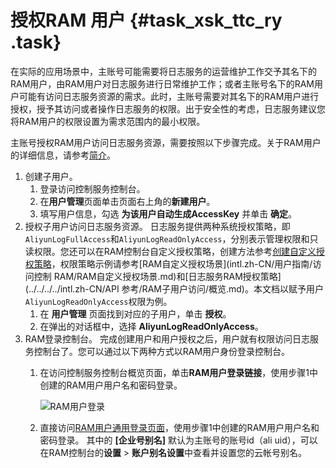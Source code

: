 # 授权RAM 用户 {#task_xsk_ttc_ry .task}

在实际的应用场景中，主账号可能需要将日志服务的运营维护工作交予其名下的RAM用户，由RAM用户对日志服务进行日常维护工作；或者主账号名下的RAM用户可能有访问日志服务资源的需求。此时，主账号需要对其名下的RAM用户进行授权，授予其访问或者操作日志服务的权限。出于安全性的考虑，日志服务建议您将RAM用户的权限设置为需求范围内的最小权限。

主账号授权RAM用户访问日志服务资源，需要按照以下步骤完成。关于RAM用户的详细信息，请参考[简介](../../../../intl.zh-CN/快速入门/简介.md)。

1.  创建子用户。 
    1.  登录访问控制服务控制台。 
    2.  在**用户管理**页面单击页面右上角的**新建用户**。 
    3.  填写用户信息，勾选 **为该用户自动生成AccessKey** 并单击 **确定**。 
2.  授权子用户访问日志服务资源。 日志服务提供两种系统授权策略，即`AliyunLogFullAccess`和`AliyunLogReadOnlyAccess`，分别表示管理权限和只读权限。您还可以在RAM控制台自定义授权策略，创建方法参考[创建自定义授权策略](../../../../intl.zh-CN/用户指南/授权管理/授权策略管理.md)，权限策略示例请参考[RAM自定义授权场景](intl.zh-CN/用户指南/访问控制 RAM/RAM自定义授权场景.md)和[日志服务RAM授权策略](../../../../intl.zh-CN/API 参考/RAM子用户访问/概览.md)。本文档以赋予用户`AliyunLogReadOnlyAccess`权限为例。
    1.  在 **用户管理** 页面找到对应的子用户，单击 **授权**。 
    2.  在弹出的对话框中，选择 **AliyunLogReadOnlyAccess**。 
3.  RAM登录控制台。 完成创建用户和用户授权之后，用户就有权限访问日志服务控制台了。您可以通过以下两种方式以RAM用户身份登录控制台。
    1.  在访问控制服务控制台概览页面，单击**RAM用户登录链接**，使用步骤1中创建的RAM用户用户名和密码登录。 

         ![](http://docs-aliyun.cn-hangzhou.oss.aliyun-inc.com/assets/pic/47664/cn_zh/1483463236703/%E5%AD%90%E7%94%A8%E6%88%B71.png "RAM用户登录") 

    2.  直接访问[RAM用户通用登录页面](https://signin.aliyun.com/?spm=a2c4g.11186623.2.8.syJBhv)，使用步骤1中创建的RAM用户用户名和密码登录。 其中的 **\[企业号别名\]** 默认为主账号的账号id（ali uid），可以在RAM控制台的**设置** \> **账户别名设置**中查看并设置您的云帐号别名。

